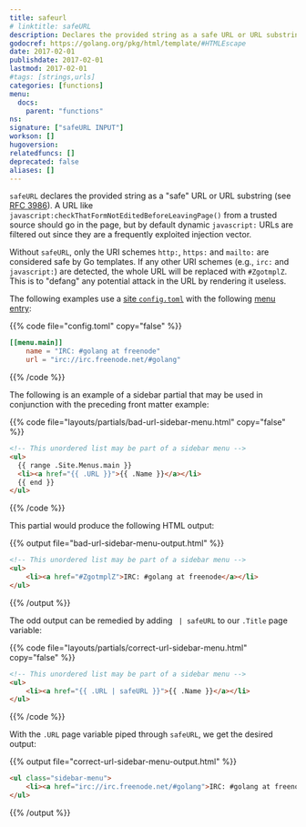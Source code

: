 ```yaml
---
title: safeurl
# linktitle: safeURL
description: Declares the provided string as a safe URL or URL substring.
godocref: https://golang.org/pkg/html/template/#HTMLEscape
date: 2017-02-01
publishdate: 2017-02-01
lastmod: 2017-02-01
#tags: [strings,urls]
categories: [functions]
menu:
  docs:
    parent: "functions"
ns:
signature: ["safeURL INPUT"]
workson: []
hugoversion:
relatedfuncs: []
deprecated: false
aliases: []
---
```


`safeURL` declares the provided string as a "safe" URL or URL substring (see [RFC 3986][]). A URL like `javascript:checkThatFormNotEditedBeforeLeavingPage()` from a trusted source should go in the page, but by default dynamic `javascript:` URLs are filtered out since they are a frequently exploited injection vector.

Without `safeURL`, only the URI schemes `http:`, `https:` and `mailto:` are considered safe by Go templates. If any other URI schemes (e.g., `irc:` and `javascript:`) are detected, the whole URL will be replaced with `#ZgotmplZ`. This is to "defang" any potential attack in the URL by rendering it useless.

The following examples use a [site `config.toml`][configuration] with the following [menu entry][menus]:

{{% code file="config.toml" copy="false" %}}
```toml
[[menu.main]]
    name = "IRC: #golang at freenode"
    url = "irc://irc.freenode.net/#golang"
```
{{% /code %}}

The following is an example of a sidebar partial that may be used in conjunction with the preceding front matter example:

{{% code file="layouts/partials/bad-url-sidebar-menu.html" copy="false" %}}
```html
<!-- This unordered list may be part of a sidebar menu -->
<ul>
  {{ range .Site.Menus.main }}
  <li><a href="{{ .URL }}">{{ .Name }}</a></li>
  {{ end }}
</ul>
```
{{% /code %}}

This partial would produce the following HTML output:

{{% output file="bad-url-sidebar-menu-output.html" %}}
```html
<!-- This unordered list may be part of a sidebar menu -->
<ul>
    <li><a href="#ZgotmplZ">IRC: #golang at freenode</a></li>
</ul>
```
{{% /output %}}

The odd output can be remedied by adding ` | safeURL` to our `.Title` page variable:

{{% code file="layouts/partials/correct-url-sidebar-menu.html" copy="false" %}}
```html
<!-- This unordered list may be part of a sidebar menu -->
<ul>
    <li><a href="{{ .URL | safeURL }}">{{ .Name }}</a></li>
</ul>
```
{{% /code %}}

With the `.URL` page variable piped through `safeURL`, we get the desired output:

{{% output file="correct-url-sidebar-menu-output.html" %}}
```html
<ul class="sidebar-menu">
    <li><a href="irc://irc.freenode.net/#golang">IRC: #golang at freenode</a></li>
</ul>
```
{{% /output %}}

[configuration]: /getting-started/configuration/
[menus]: /content-management/menus/
[RFC 3986]: http://tools.ietf.org/html/rfc3986
